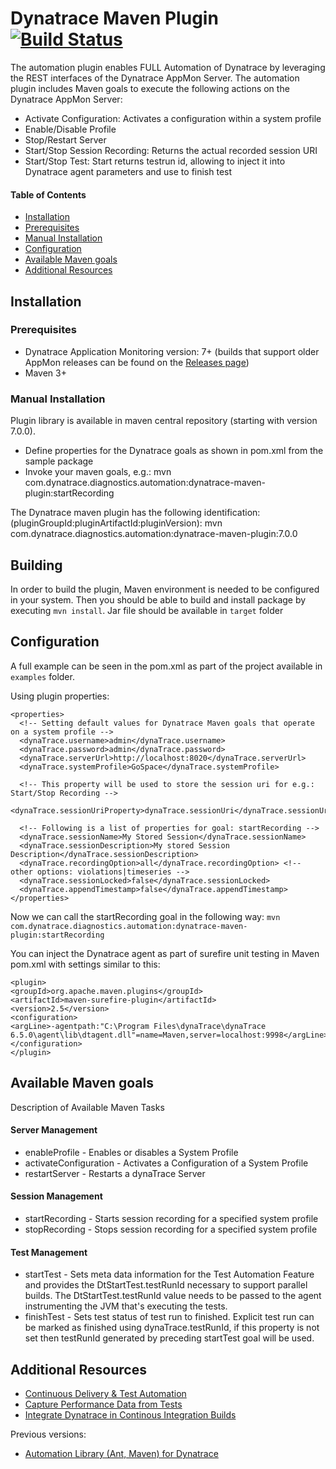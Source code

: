 # Dynatrace Maven Plugin  [![Build Status](https://travis-ci.org/Dynatrace/Dynatrace-Maven-Plugin.svg?branch=master)](https://travis-ci.org/Dynatrace/Dynatrace-Maven-Plugin)

The automation plugin enables FULL Automation of Dynatrace by leveraging the REST interfaces of the Dynatrace AppMon Server. The automation plugin includes Maven goals to execute the following actions on the Dynatrace AppMon Server:
* Activate Configuration: Activates a configuration within a system profile
* Enable/Disable Profile
* Stop/Restart Server
* Start/Stop Session Recording: Returns the actual recorded session URI
* Start/Stop Test: Start returns testrun id, allowing to inject it into Dynatrace agent parameters and use to finish test

#### Table of Contents

* [Installation](#installation)
 * [Prerequisites](#prerequisites)
 * [Manual Installation](#manual_installation)
* [Configuration](#configuration)
* [Available Maven goals](#goals)
* [Additional Resources](#resources)

## <a name="installation"></a>Installation

### <a name="prerequisites"></a>Prerequisites

* Dynatrace Application Monitoring version: 7+ (builds that support older AppMon releases can be found on the [Releases page](https://github.com/Dynatrace/Dynatrace-Maven-Plugin/releases))
* Maven 3+

### <a name="manual_installation"></a>Manual Installation

Plugin library is available in maven central repository (starting with version 7.0.0).

* Define properties for the Dynatrace goals as shown in pom.xml from the sample package
* Invoke your maven goals, e.g.: mvn com.dynatrace.diagnostics.automation:dynatrace-maven-plugin:startRecording

The Dynatrace maven plugin has the following identification: (pluginGroupId:pluginArtifactId:pluginVersion): mvn com.dynatrace.diagnostics.automation:dynatrace-maven-plugin:7.0.0

## Building

In order to build the plugin, Maven environment is needed to be configured in your system. Then you should be able to build and install package by executing `mvn install`.
Jar file should be available in `target` folder

## <a name="configuration"></a>Configuration
A full example can be seen in the pom.xml as part of the project available in `examples` folder.

Using plugin properties:
```
<properties>
  <!-- Setting default values for Dynatrace Maven goals that operate on a system profile -->
  <dynaTrace.username>admin</dynaTrace.username>
  <dynaTrace.password>admin</dynaTrace.password>
  <dynaTrace.serverUrl>http://localhost:8020</dynaTrace.serverUrl>
  <dynaTrace.systemProfile>GoSpace</dynaTrace.systemProfile>

  <!-- This property will be used to store the session uri for e.g.: Start/Stop Recording -->
  <dynaTrace.sessionUriProperty>dynaTrace.sessionUri</dynaTrace.sessionUriProperty>

  <!-- Following is a list of properties for goal: startRecording -->
  <dynaTrace.sessionName>My Stored Session</dynaTrace.sessionName>
  <dynaTrace.sessionDescription>My stored Session Description</dynaTrace.sessionDescription>
  <dynaTrace.recordingOption>all</dynaTrace.recordingOption> <!-- other options: violations|timeseries -->
  <dynaTrace.sessionLocked>false</dynaTrace.sessionLocked>
  <dynaTrace.appendTimestamp>false</dynaTrace.appendTimestamp>
</properties>

```
Now we can call the startRecording goal in the following way:
`mvn com.dynatrace.diagnostics.automation:dynatrace-maven-plugin:startRecording`

You can inject the Dynatrace agent as part of surefire unit testing in Maven pom.xml with settings similar to this:
```
<plugin>
<groupId>org.apache.maven.plugins</groupId>
<artifactId>maven-surefire-plugin</artifactId>
<version>2.5</version>
<configuration>
<argLine>-agentpath:"C:\Program Files\dynaTrace\dynaTrace 6.5.0\agent\lib\dtagent.dll"=name=Maven,server=localhost:9998</argLine>
</configuration>
</plugin>
```

## <a name="goals"></a>Available Maven goals
Description of Available Maven Tasks

#### Server Management
* enableProfile - Enables or disables a System Profile
* activateConfiguration - Activates a Configuration of a System Profile
* restartServer - Restarts a dynaTrace Server

#### Session Management
* startRecording - Starts session recording for a specified system profile
* stopRecording - Stops session recording for a specified system profile

#### Test Management
* startTest - Sets meta data information for the Test Automation Feature and provides the DtStartTest.testRunId necessary to support parallel builds. The DtStartTest.testRunId value needs to be passed to the agent instrumenting the JVM that's executing the tests.
* finishTest - Sets test status of test run to finished. Explicit test run can be marked as finished using dynaTrace.testRunId, if this property is not set then testRunId generated by preceding startTest goal will be used.

## <a name="resources"></a>Additional Resources
- [Continuous Delivery & Test Automation](https://www.dynatrace.com/support/doc/appmon/continuous-delivery-test-automation/)
- [Capture Performance Data from Tests](https://www.dynatrace.com/support/doc/appmon/continuous-delivery-test-automation/capture-performance-data-from-tests/)
- [Integrate Dynatrace in Continous Integration Builds](https://www.dynatrace.com/support/doc/appmon/continuous-delivery-test-automation/automation-and-integration/continuous-integration-builds/)

Previous versions:
- [Automation Library (Ant, Maven) for Dynatrace](https://community.dynatrace.com/community/display/DL/Automation+Library+%28Ant,+Maven%29+for+Dynatrace)

